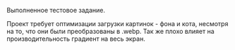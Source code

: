 Выполненное тестовое задание.

Проект требует оптимизации загрузки картинок - фона и кота, несмотря на то, что они были преобразованы в .webp. Так же плохо влияет на производительность градиент на весь экран.